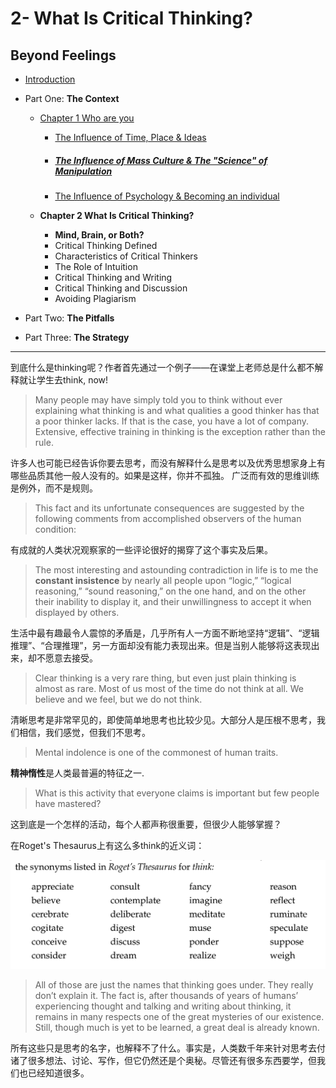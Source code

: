 # 2- What Is Critical Thinking?

## Beyond Feelings



* [Introduction](https://mp.weixin.qq.com/s/RRZL9bjlFthUgCOOEHPxzQ)

* Part One: **The Context**

  * [Chapter 1 Who are you](https://mp.weixin.qq.com/s/A01iQMWoR0tlk9m_yDm7fQ)

    * [The Influence of Time, Place & Ideas](https://mp.weixin.qq.com/s/Iywdzkwk0PFy1HI0Jowlgg)

    * ##### [The Influence of Mass Culture & The "Science" of Manipulation](https://mp.weixin.qq.com/s/g03YQ3x7eeBqb1ruY7y-Bg)

    * [The Influence of Psychology & Becoming an individual  ](https://mp.weixin.qq.com/s/SXTcECbdJGgNlorbFUjdwA)

  * **Chapter 2 What Is Critical Thinking?**

    * **Mind, Brain, or Both?**

    - Critical Thinking Defined
    - Characteristics of Critical Thinkers
    - The Role of Intuition
    - Critical Thinking and Writing
    - Critical Thinking and Discussion
    - Avoiding Plagiarism

* Part Two: **The Pitfalls**

* Part Three: **The Strategy**

---

到底什么是thinking呢？作者首先通过一个例子——在课堂上老师总是什么都不解释就让学生去think, now!

> Many people may have simply told you to think without ever explaining what thinking is and what qualities a good thinker has that a poor thinker lacks. If that is the case, you have a lot of company. Extensive, effective training in thinking is the exception rather than the rule.

许多人也可能已经告诉你要去思考，而没有解释什么是思考以及优秀思想家身上有哪些品质其他一般人没有的。如果是这样，你并不孤独。 广泛而有效的思维训练是例外，而不是规则。

 

> This fact and its unfortunate consequences are suggested by the following comments from accomplished observers of the human condition:

有成就的人类状况观察家的一些评论很好的揭穿了这个事实及后果。



> The most interesting and astounding contradiction in life is to me the **constant insistence** by nearly all people upon “logic,” “logical reasoning,” “sound reasoning,” on the one hand, and on the other their inability to display it, and their unwillingness to accept it when displayed by others.

生活中最有趣最令人震惊的矛盾是，几乎所有人一方面不断地坚持“逻辑”、“逻辑推理”、“合理推理”，另一方面却没有能力表现出来。但是当别人能够将这表现出来，却不愿意去接受。



> Clear thinking is a very rare thing, but even just plain thinking is almost as rare. Most of us most of the time do not think at all. We believe and we feel, but we do not think.

清晰思考是非常罕见的，即使简单地思考也比较少见。大部分人是压根不思考，我们相信，我们感觉，但我们不思考。



> Mental indolence is one of the commonest of human traits.

**精神惰性**是人类最普遍的特征之一.



> What is this activity that everyone claims is important but few people have mastered?

这到底是一个怎样的活动，每个人都声称很重要，但很少人能够掌握？

在Roget's Thesaurus上有这么多think的近义词：

![img](pics/1573567401353-a66b9e33-3f4f-44c7-94a1-13e56275e78f-20191113123504591-20191114160038178.png)

> All of those are just the names that thinking goes under. They really don’t explain it. The fact is, after thousands of years of humans’ experiencing thought and talking and writing about thinking, it remains in many respects one of the great mysteries of our existence. Still, though much is yet to be learned, a great deal is already known.

所有这些只是思考的名字，也解释不了什么。事实是，人类数千年来针对思考去付诸了很多想法、讨论、写作，但它仍然还是个奥秘。尽管还有很多东西要学，但我们也已经知道很多。



